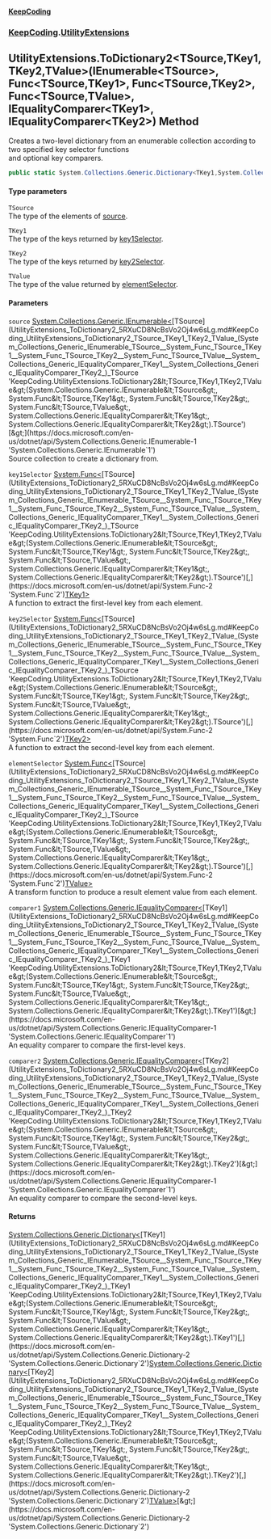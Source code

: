 #### [KeepCoding](index.md 'index')
### [KeepCoding](KeepCoding.md 'KeepCoding').[UtilityExtensions](UtilityExtensions.md 'KeepCoding.UtilityExtensions')
## UtilityExtensions.ToDictionary2&lt;TSource,TKey1,TKey2,TValue&gt;(IEnumerable&lt;TSource&gt;, Func&lt;TSource,TKey1&gt;, Func&lt;TSource,TKey2&gt;, Func&lt;TSource,TValue&gt;, IEqualityComparer&lt;TKey1&gt;, IEqualityComparer&lt;TKey2&gt;) Method
Creates a two-level dictionary from an enumerable collection according to two specified key selector functions  
and optional key comparers.
```csharp
public static System.Collections.Generic.Dictionary<TKey1,System.Collections.Generic.Dictionary<TKey2,TValue>> ToDictionary2<TSource,TKey1,TKey2,TValue>(this System.Collections.Generic.IEnumerable<TSource> source, System.Func<TSource,TKey1> key1Selector, System.Func<TSource,TKey2> key2Selector, System.Func<TSource,TValue> elementSelector, System.Collections.Generic.IEqualityComparer<TKey1> comparer1=null, System.Collections.Generic.IEqualityComparer<TKey2> comparer2=null);
```
#### Type parameters
<a name='KeepCoding_UtilityExtensions_ToDictionary2_TSource_TKey1_TKey2_TValue_(System_Collections_Generic_IEnumerable_TSource__System_Func_TSource_TKey1__System_Func_TSource_TKey2__System_Func_TSource_TValue__System_Collections_Generic_IEqualityComparer_TKey1__System_Collections_Generic_IEqualityComparer_TKey2_)_TSource'></a>
`TSource`  
The type of the elements of [source](UtilityExtensions_ToDictionary2_5RXuCD8NcBsVo2Oj4w6sLg.md#KeepCoding_UtilityExtensions_ToDictionary2_TSource_TKey1_TKey2_TValue_(System_Collections_Generic_IEnumerable_TSource__System_Func_TSource_TKey1__System_Func_TSource_TKey2__System_Func_TSource_TValue__System_Collections_Generic_IEqualityComparer_TKey1__System_Collections_Generic_IEqualityComparer_TKey2_)_source 'KeepCoding.UtilityExtensions.ToDictionary2&lt;TSource,TKey1,TKey2,TValue&gt;(System.Collections.Generic.IEnumerable&lt;TSource&gt;, System.Func&lt;TSource,TKey1&gt;, System.Func&lt;TSource,TKey2&gt;, System.Func&lt;TSource,TValue&gt;, System.Collections.Generic.IEqualityComparer&lt;TKey1&gt;, System.Collections.Generic.IEqualityComparer&lt;TKey2&gt;).source').
  
<a name='KeepCoding_UtilityExtensions_ToDictionary2_TSource_TKey1_TKey2_TValue_(System_Collections_Generic_IEnumerable_TSource__System_Func_TSource_TKey1__System_Func_TSource_TKey2__System_Func_TSource_TValue__System_Collections_Generic_IEqualityComparer_TKey1__System_Collections_Generic_IEqualityComparer_TKey2_)_TKey1'></a>
`TKey1`  
The type of the keys returned by [key1Selector](UtilityExtensions_ToDictionary2_5RXuCD8NcBsVo2Oj4w6sLg.md#KeepCoding_UtilityExtensions_ToDictionary2_TSource_TKey1_TKey2_TValue_(System_Collections_Generic_IEnumerable_TSource__System_Func_TSource_TKey1__System_Func_TSource_TKey2__System_Func_TSource_TValue__System_Collections_Generic_IEqualityComparer_TKey1__System_Collections_Generic_IEqualityComparer_TKey2_)_key1Selector 'KeepCoding.UtilityExtensions.ToDictionary2&lt;TSource,TKey1,TKey2,TValue&gt;(System.Collections.Generic.IEnumerable&lt;TSource&gt;, System.Func&lt;TSource,TKey1&gt;, System.Func&lt;TSource,TKey2&gt;, System.Func&lt;TSource,TValue&gt;, System.Collections.Generic.IEqualityComparer&lt;TKey1&gt;, System.Collections.Generic.IEqualityComparer&lt;TKey2&gt;).key1Selector').
  
<a name='KeepCoding_UtilityExtensions_ToDictionary2_TSource_TKey1_TKey2_TValue_(System_Collections_Generic_IEnumerable_TSource__System_Func_TSource_TKey1__System_Func_TSource_TKey2__System_Func_TSource_TValue__System_Collections_Generic_IEqualityComparer_TKey1__System_Collections_Generic_IEqualityComparer_TKey2_)_TKey2'></a>
`TKey2`  
The type of the keys returned by [key2Selector](UtilityExtensions_ToDictionary2_5RXuCD8NcBsVo2Oj4w6sLg.md#KeepCoding_UtilityExtensions_ToDictionary2_TSource_TKey1_TKey2_TValue_(System_Collections_Generic_IEnumerable_TSource__System_Func_TSource_TKey1__System_Func_TSource_TKey2__System_Func_TSource_TValue__System_Collections_Generic_IEqualityComparer_TKey1__System_Collections_Generic_IEqualityComparer_TKey2_)_key2Selector 'KeepCoding.UtilityExtensions.ToDictionary2&lt;TSource,TKey1,TKey2,TValue&gt;(System.Collections.Generic.IEnumerable&lt;TSource&gt;, System.Func&lt;TSource,TKey1&gt;, System.Func&lt;TSource,TKey2&gt;, System.Func&lt;TSource,TValue&gt;, System.Collections.Generic.IEqualityComparer&lt;TKey1&gt;, System.Collections.Generic.IEqualityComparer&lt;TKey2&gt;).key2Selector').
  
<a name='KeepCoding_UtilityExtensions_ToDictionary2_TSource_TKey1_TKey2_TValue_(System_Collections_Generic_IEnumerable_TSource__System_Func_TSource_TKey1__System_Func_TSource_TKey2__System_Func_TSource_TValue__System_Collections_Generic_IEqualityComparer_TKey1__System_Collections_Generic_IEqualityComparer_TKey2_)_TValue'></a>
`TValue`  
The type of the value returned by [elementSelector](UtilityExtensions_ToDictionary2_5RXuCD8NcBsVo2Oj4w6sLg.md#KeepCoding_UtilityExtensions_ToDictionary2_TSource_TKey1_TKey2_TValue_(System_Collections_Generic_IEnumerable_TSource__System_Func_TSource_TKey1__System_Func_TSource_TKey2__System_Func_TSource_TValue__System_Collections_Generic_IEqualityComparer_TKey1__System_Collections_Generic_IEqualityComparer_TKey2_)_elementSelector 'KeepCoding.UtilityExtensions.ToDictionary2&lt;TSource,TKey1,TKey2,TValue&gt;(System.Collections.Generic.IEnumerable&lt;TSource&gt;, System.Func&lt;TSource,TKey1&gt;, System.Func&lt;TSource,TKey2&gt;, System.Func&lt;TSource,TValue&gt;, System.Collections.Generic.IEqualityComparer&lt;TKey1&gt;, System.Collections.Generic.IEqualityComparer&lt;TKey2&gt;).elementSelector').
  
#### Parameters
<a name='KeepCoding_UtilityExtensions_ToDictionary2_TSource_TKey1_TKey2_TValue_(System_Collections_Generic_IEnumerable_TSource__System_Func_TSource_TKey1__System_Func_TSource_TKey2__System_Func_TSource_TValue__System_Collections_Generic_IEqualityComparer_TKey1__System_Collections_Generic_IEqualityComparer_TKey2_)_source'></a>
`source` [System.Collections.Generic.IEnumerable&lt;](https://docs.microsoft.com/en-us/dotnet/api/System.Collections.Generic.IEnumerable-1 'System.Collections.Generic.IEnumerable`1')[TSource](UtilityExtensions_ToDictionary2_5RXuCD8NcBsVo2Oj4w6sLg.md#KeepCoding_UtilityExtensions_ToDictionary2_TSource_TKey1_TKey2_TValue_(System_Collections_Generic_IEnumerable_TSource__System_Func_TSource_TKey1__System_Func_TSource_TKey2__System_Func_TSource_TValue__System_Collections_Generic_IEqualityComparer_TKey1__System_Collections_Generic_IEqualityComparer_TKey2_)_TSource 'KeepCoding.UtilityExtensions.ToDictionary2&lt;TSource,TKey1,TKey2,TValue&gt;(System.Collections.Generic.IEnumerable&lt;TSource&gt;, System.Func&lt;TSource,TKey1&gt;, System.Func&lt;TSource,TKey2&gt;, System.Func&lt;TSource,TValue&gt;, System.Collections.Generic.IEqualityComparer&lt;TKey1&gt;, System.Collections.Generic.IEqualityComparer&lt;TKey2&gt;).TSource')[&gt;](https://docs.microsoft.com/en-us/dotnet/api/System.Collections.Generic.IEnumerable-1 'System.Collections.Generic.IEnumerable`1')  
Source collection to create a dictionary from.
  
<a name='KeepCoding_UtilityExtensions_ToDictionary2_TSource_TKey1_TKey2_TValue_(System_Collections_Generic_IEnumerable_TSource__System_Func_TSource_TKey1__System_Func_TSource_TKey2__System_Func_TSource_TValue__System_Collections_Generic_IEqualityComparer_TKey1__System_Collections_Generic_IEqualityComparer_TKey2_)_key1Selector'></a>
`key1Selector` [System.Func&lt;](https://docs.microsoft.com/en-us/dotnet/api/System.Func-2 'System.Func`2')[TSource](UtilityExtensions_ToDictionary2_5RXuCD8NcBsVo2Oj4w6sLg.md#KeepCoding_UtilityExtensions_ToDictionary2_TSource_TKey1_TKey2_TValue_(System_Collections_Generic_IEnumerable_TSource__System_Func_TSource_TKey1__System_Func_TSource_TKey2__System_Func_TSource_TValue__System_Collections_Generic_IEqualityComparer_TKey1__System_Collections_Generic_IEqualityComparer_TKey2_)_TSource 'KeepCoding.UtilityExtensions.ToDictionary2&lt;TSource,TKey1,TKey2,TValue&gt;(System.Collections.Generic.IEnumerable&lt;TSource&gt;, System.Func&lt;TSource,TKey1&gt;, System.Func&lt;TSource,TKey2&gt;, System.Func&lt;TSource,TValue&gt;, System.Collections.Generic.IEqualityComparer&lt;TKey1&gt;, System.Collections.Generic.IEqualityComparer&lt;TKey2&gt;).TSource')[,](https://docs.microsoft.com/en-us/dotnet/api/System.Func-2 'System.Func`2')[TKey1](UtilityExtensions_ToDictionary2_5RXuCD8NcBsVo2Oj4w6sLg.md#KeepCoding_UtilityExtensions_ToDictionary2_TSource_TKey1_TKey2_TValue_(System_Collections_Generic_IEnumerable_TSource__System_Func_TSource_TKey1__System_Func_TSource_TKey2__System_Func_TSource_TValue__System_Collections_Generic_IEqualityComparer_TKey1__System_Collections_Generic_IEqualityComparer_TKey2_)_TKey1 'KeepCoding.UtilityExtensions.ToDictionary2&lt;TSource,TKey1,TKey2,TValue&gt;(System.Collections.Generic.IEnumerable&lt;TSource&gt;, System.Func&lt;TSource,TKey1&gt;, System.Func&lt;TSource,TKey2&gt;, System.Func&lt;TSource,TValue&gt;, System.Collections.Generic.IEqualityComparer&lt;TKey1&gt;, System.Collections.Generic.IEqualityComparer&lt;TKey2&gt;).TKey1')[&gt;](https://docs.microsoft.com/en-us/dotnet/api/System.Func-2 'System.Func`2')  
A function to extract the first-level key from each element.
  
<a name='KeepCoding_UtilityExtensions_ToDictionary2_TSource_TKey1_TKey2_TValue_(System_Collections_Generic_IEnumerable_TSource__System_Func_TSource_TKey1__System_Func_TSource_TKey2__System_Func_TSource_TValue__System_Collections_Generic_IEqualityComparer_TKey1__System_Collections_Generic_IEqualityComparer_TKey2_)_key2Selector'></a>
`key2Selector` [System.Func&lt;](https://docs.microsoft.com/en-us/dotnet/api/System.Func-2 'System.Func`2')[TSource](UtilityExtensions_ToDictionary2_5RXuCD8NcBsVo2Oj4w6sLg.md#KeepCoding_UtilityExtensions_ToDictionary2_TSource_TKey1_TKey2_TValue_(System_Collections_Generic_IEnumerable_TSource__System_Func_TSource_TKey1__System_Func_TSource_TKey2__System_Func_TSource_TValue__System_Collections_Generic_IEqualityComparer_TKey1__System_Collections_Generic_IEqualityComparer_TKey2_)_TSource 'KeepCoding.UtilityExtensions.ToDictionary2&lt;TSource,TKey1,TKey2,TValue&gt;(System.Collections.Generic.IEnumerable&lt;TSource&gt;, System.Func&lt;TSource,TKey1&gt;, System.Func&lt;TSource,TKey2&gt;, System.Func&lt;TSource,TValue&gt;, System.Collections.Generic.IEqualityComparer&lt;TKey1&gt;, System.Collections.Generic.IEqualityComparer&lt;TKey2&gt;).TSource')[,](https://docs.microsoft.com/en-us/dotnet/api/System.Func-2 'System.Func`2')[TKey2](UtilityExtensions_ToDictionary2_5RXuCD8NcBsVo2Oj4w6sLg.md#KeepCoding_UtilityExtensions_ToDictionary2_TSource_TKey1_TKey2_TValue_(System_Collections_Generic_IEnumerable_TSource__System_Func_TSource_TKey1__System_Func_TSource_TKey2__System_Func_TSource_TValue__System_Collections_Generic_IEqualityComparer_TKey1__System_Collections_Generic_IEqualityComparer_TKey2_)_TKey2 'KeepCoding.UtilityExtensions.ToDictionary2&lt;TSource,TKey1,TKey2,TValue&gt;(System.Collections.Generic.IEnumerable&lt;TSource&gt;, System.Func&lt;TSource,TKey1&gt;, System.Func&lt;TSource,TKey2&gt;, System.Func&lt;TSource,TValue&gt;, System.Collections.Generic.IEqualityComparer&lt;TKey1&gt;, System.Collections.Generic.IEqualityComparer&lt;TKey2&gt;).TKey2')[&gt;](https://docs.microsoft.com/en-us/dotnet/api/System.Func-2 'System.Func`2')  
A function to extract the second-level key from each element.
  
<a name='KeepCoding_UtilityExtensions_ToDictionary2_TSource_TKey1_TKey2_TValue_(System_Collections_Generic_IEnumerable_TSource__System_Func_TSource_TKey1__System_Func_TSource_TKey2__System_Func_TSource_TValue__System_Collections_Generic_IEqualityComparer_TKey1__System_Collections_Generic_IEqualityComparer_TKey2_)_elementSelector'></a>
`elementSelector` [System.Func&lt;](https://docs.microsoft.com/en-us/dotnet/api/System.Func-2 'System.Func`2')[TSource](UtilityExtensions_ToDictionary2_5RXuCD8NcBsVo2Oj4w6sLg.md#KeepCoding_UtilityExtensions_ToDictionary2_TSource_TKey1_TKey2_TValue_(System_Collections_Generic_IEnumerable_TSource__System_Func_TSource_TKey1__System_Func_TSource_TKey2__System_Func_TSource_TValue__System_Collections_Generic_IEqualityComparer_TKey1__System_Collections_Generic_IEqualityComparer_TKey2_)_TSource 'KeepCoding.UtilityExtensions.ToDictionary2&lt;TSource,TKey1,TKey2,TValue&gt;(System.Collections.Generic.IEnumerable&lt;TSource&gt;, System.Func&lt;TSource,TKey1&gt;, System.Func&lt;TSource,TKey2&gt;, System.Func&lt;TSource,TValue&gt;, System.Collections.Generic.IEqualityComparer&lt;TKey1&gt;, System.Collections.Generic.IEqualityComparer&lt;TKey2&gt;).TSource')[,](https://docs.microsoft.com/en-us/dotnet/api/System.Func-2 'System.Func`2')[TValue](UtilityExtensions_ToDictionary2_5RXuCD8NcBsVo2Oj4w6sLg.md#KeepCoding_UtilityExtensions_ToDictionary2_TSource_TKey1_TKey2_TValue_(System_Collections_Generic_IEnumerable_TSource__System_Func_TSource_TKey1__System_Func_TSource_TKey2__System_Func_TSource_TValue__System_Collections_Generic_IEqualityComparer_TKey1__System_Collections_Generic_IEqualityComparer_TKey2_)_TValue 'KeepCoding.UtilityExtensions.ToDictionary2&lt;TSource,TKey1,TKey2,TValue&gt;(System.Collections.Generic.IEnumerable&lt;TSource&gt;, System.Func&lt;TSource,TKey1&gt;, System.Func&lt;TSource,TKey2&gt;, System.Func&lt;TSource,TValue&gt;, System.Collections.Generic.IEqualityComparer&lt;TKey1&gt;, System.Collections.Generic.IEqualityComparer&lt;TKey2&gt;).TValue')[&gt;](https://docs.microsoft.com/en-us/dotnet/api/System.Func-2 'System.Func`2')  
A transform function to produce a result element value from each element.
  
<a name='KeepCoding_UtilityExtensions_ToDictionary2_TSource_TKey1_TKey2_TValue_(System_Collections_Generic_IEnumerable_TSource__System_Func_TSource_TKey1__System_Func_TSource_TKey2__System_Func_TSource_TValue__System_Collections_Generic_IEqualityComparer_TKey1__System_Collections_Generic_IEqualityComparer_TKey2_)_comparer1'></a>
`comparer1` [System.Collections.Generic.IEqualityComparer&lt;](https://docs.microsoft.com/en-us/dotnet/api/System.Collections.Generic.IEqualityComparer-1 'System.Collections.Generic.IEqualityComparer`1')[TKey1](UtilityExtensions_ToDictionary2_5RXuCD8NcBsVo2Oj4w6sLg.md#KeepCoding_UtilityExtensions_ToDictionary2_TSource_TKey1_TKey2_TValue_(System_Collections_Generic_IEnumerable_TSource__System_Func_TSource_TKey1__System_Func_TSource_TKey2__System_Func_TSource_TValue__System_Collections_Generic_IEqualityComparer_TKey1__System_Collections_Generic_IEqualityComparer_TKey2_)_TKey1 'KeepCoding.UtilityExtensions.ToDictionary2&lt;TSource,TKey1,TKey2,TValue&gt;(System.Collections.Generic.IEnumerable&lt;TSource&gt;, System.Func&lt;TSource,TKey1&gt;, System.Func&lt;TSource,TKey2&gt;, System.Func&lt;TSource,TValue&gt;, System.Collections.Generic.IEqualityComparer&lt;TKey1&gt;, System.Collections.Generic.IEqualityComparer&lt;TKey2&gt;).TKey1')[&gt;](https://docs.microsoft.com/en-us/dotnet/api/System.Collections.Generic.IEqualityComparer-1 'System.Collections.Generic.IEqualityComparer`1')  
An equality comparer to compare the first-level keys.
  
<a name='KeepCoding_UtilityExtensions_ToDictionary2_TSource_TKey1_TKey2_TValue_(System_Collections_Generic_IEnumerable_TSource__System_Func_TSource_TKey1__System_Func_TSource_TKey2__System_Func_TSource_TValue__System_Collections_Generic_IEqualityComparer_TKey1__System_Collections_Generic_IEqualityComparer_TKey2_)_comparer2'></a>
`comparer2` [System.Collections.Generic.IEqualityComparer&lt;](https://docs.microsoft.com/en-us/dotnet/api/System.Collections.Generic.IEqualityComparer-1 'System.Collections.Generic.IEqualityComparer`1')[TKey2](UtilityExtensions_ToDictionary2_5RXuCD8NcBsVo2Oj4w6sLg.md#KeepCoding_UtilityExtensions_ToDictionary2_TSource_TKey1_TKey2_TValue_(System_Collections_Generic_IEnumerable_TSource__System_Func_TSource_TKey1__System_Func_TSource_TKey2__System_Func_TSource_TValue__System_Collections_Generic_IEqualityComparer_TKey1__System_Collections_Generic_IEqualityComparer_TKey2_)_TKey2 'KeepCoding.UtilityExtensions.ToDictionary2&lt;TSource,TKey1,TKey2,TValue&gt;(System.Collections.Generic.IEnumerable&lt;TSource&gt;, System.Func&lt;TSource,TKey1&gt;, System.Func&lt;TSource,TKey2&gt;, System.Func&lt;TSource,TValue&gt;, System.Collections.Generic.IEqualityComparer&lt;TKey1&gt;, System.Collections.Generic.IEqualityComparer&lt;TKey2&gt;).TKey2')[&gt;](https://docs.microsoft.com/en-us/dotnet/api/System.Collections.Generic.IEqualityComparer-1 'System.Collections.Generic.IEqualityComparer`1')  
An equality comparer to compare the second-level keys.
  
#### Returns
[System.Collections.Generic.Dictionary&lt;](https://docs.microsoft.com/en-us/dotnet/api/System.Collections.Generic.Dictionary-2 'System.Collections.Generic.Dictionary`2')[TKey1](UtilityExtensions_ToDictionary2_5RXuCD8NcBsVo2Oj4w6sLg.md#KeepCoding_UtilityExtensions_ToDictionary2_TSource_TKey1_TKey2_TValue_(System_Collections_Generic_IEnumerable_TSource__System_Func_TSource_TKey1__System_Func_TSource_TKey2__System_Func_TSource_TValue__System_Collections_Generic_IEqualityComparer_TKey1__System_Collections_Generic_IEqualityComparer_TKey2_)_TKey1 'KeepCoding.UtilityExtensions.ToDictionary2&lt;TSource,TKey1,TKey2,TValue&gt;(System.Collections.Generic.IEnumerable&lt;TSource&gt;, System.Func&lt;TSource,TKey1&gt;, System.Func&lt;TSource,TKey2&gt;, System.Func&lt;TSource,TValue&gt;, System.Collections.Generic.IEqualityComparer&lt;TKey1&gt;, System.Collections.Generic.IEqualityComparer&lt;TKey2&gt;).TKey1')[,](https://docs.microsoft.com/en-us/dotnet/api/System.Collections.Generic.Dictionary-2 'System.Collections.Generic.Dictionary`2')[System.Collections.Generic.Dictionary&lt;](https://docs.microsoft.com/en-us/dotnet/api/System.Collections.Generic.Dictionary-2 'System.Collections.Generic.Dictionary`2')[TKey2](UtilityExtensions_ToDictionary2_5RXuCD8NcBsVo2Oj4w6sLg.md#KeepCoding_UtilityExtensions_ToDictionary2_TSource_TKey1_TKey2_TValue_(System_Collections_Generic_IEnumerable_TSource__System_Func_TSource_TKey1__System_Func_TSource_TKey2__System_Func_TSource_TValue__System_Collections_Generic_IEqualityComparer_TKey1__System_Collections_Generic_IEqualityComparer_TKey2_)_TKey2 'KeepCoding.UtilityExtensions.ToDictionary2&lt;TSource,TKey1,TKey2,TValue&gt;(System.Collections.Generic.IEnumerable&lt;TSource&gt;, System.Func&lt;TSource,TKey1&gt;, System.Func&lt;TSource,TKey2&gt;, System.Func&lt;TSource,TValue&gt;, System.Collections.Generic.IEqualityComparer&lt;TKey1&gt;, System.Collections.Generic.IEqualityComparer&lt;TKey2&gt;).TKey2')[,](https://docs.microsoft.com/en-us/dotnet/api/System.Collections.Generic.Dictionary-2 'System.Collections.Generic.Dictionary`2')[TValue](UtilityExtensions_ToDictionary2_5RXuCD8NcBsVo2Oj4w6sLg.md#KeepCoding_UtilityExtensions_ToDictionary2_TSource_TKey1_TKey2_TValue_(System_Collections_Generic_IEnumerable_TSource__System_Func_TSource_TKey1__System_Func_TSource_TKey2__System_Func_TSource_TValue__System_Collections_Generic_IEqualityComparer_TKey1__System_Collections_Generic_IEqualityComparer_TKey2_)_TValue 'KeepCoding.UtilityExtensions.ToDictionary2&lt;TSource,TKey1,TKey2,TValue&gt;(System.Collections.Generic.IEnumerable&lt;TSource&gt;, System.Func&lt;TSource,TKey1&gt;, System.Func&lt;TSource,TKey2&gt;, System.Func&lt;TSource,TValue&gt;, System.Collections.Generic.IEqualityComparer&lt;TKey1&gt;, System.Collections.Generic.IEqualityComparer&lt;TKey2&gt;).TValue')[&gt;](https://docs.microsoft.com/en-us/dotnet/api/System.Collections.Generic.Dictionary-2 'System.Collections.Generic.Dictionary`2')[&gt;](https://docs.microsoft.com/en-us/dotnet/api/System.Collections.Generic.Dictionary-2 'System.Collections.Generic.Dictionary`2')  
